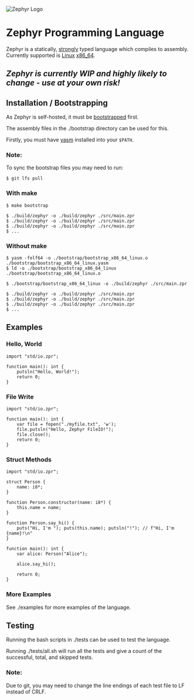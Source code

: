 ![Zephyr Logo](https://repository-images.githubusercontent.com/492445571/f5f3eacd-1d80-47c4-aa1f-eedd8cac4cf0)

# Zephyr Programming Language

Zephyr is a statically, [strongly](https://en.wikipedia.org/wiki/Strong_and_weak_typing) typed language which compiles to assembly.
Currently supported is [Linux](https://en.wikipedia.org/wiki/Linux) [x86_64](https://en.wikipedia.org/wiki/X86-64).

## *Zephyr is currently WIP and highly likely to change - use at your own risk!*

## Installation / Bootstrapping

As Zephyr is self-hosted, it must be [bootstrapped](https://en.wikipedia.org/wiki/Bootstrapping_(compilers)) first.

The assembly files in the ./bootstrap directory can be used for this.

Firstly, you must have [yasm](https://yasm.tortall.net/) installed into your `$PATH`.

### Note:
To sync the bootstrap files you may need to run:
```console
$ git lfs pull
```

### With make

```console
$ make bootstrap

$ ./build/zephyr -o ./build/zephyr ./src/main.zpr
$ ./build/zephyr -o ./build/zephyr ./src/main.zpr
$ ./build/zephyr -o ./build/zephyr ./src/main.zpr
$ ...
```

### Without make

```console
$ yasm -felf64 -o ./bootstrap/bootstrap_x86_64_linux.o ./bootstrap/bootstrap_x86_64_linux.yasm
$ ld -o ./bootstrap/bootstrap_x86_64_linux ./bootstrap/bootstrap_x86_64_linux.o

$ ./bootstrap/bootstrap_x86_64_linux -o ./build/zephyr ./src/main.zpr

$ ./build/zephyr -o ./build/zephyr ./src/main.zpr
$ ./build/zephyr -o ./build/zephyr ./src/main.zpr
$ ./build/zephyr -o ./build/zephyr ./src/main.zpr
$ ...
```

## Examples

### Hello, World
```
import "std/io.zpr";

function main(): int {
	putsln("Hello, World!");
	return 0;
}
```

### File Write
```
import "std/io.zpr";

function main(): int {
	var file = fopen("./myfile.txt", 'w');
	file.putsln("Hello, Zephyr FileIO!");
	file.close();
	return 0;
}
```

### Struct Methods
```
import "std/io.zpr";

struct Person {
	name: i8*;
}

function Person.constructor(name: i8*) {
	this.name = name;
}

function Person.say_hi() {
	puts("Hi, I'm "); puts(this.name); putsln("!"); // f"Hi, I'm {name}!\n"
}

function main(): int {
	var alice: Person("Alice");

	alice.say_hi();

	return 0;
}
```

### More Examples

See ./examples for more examples of the language.

## Testing

Running the bash scripts in ./tests can be used to test the language.

Running ./tests/all.sh will run all the tests and give a count of the
successful, total, and skipped tests.

### Note:
Due to git, you may need to change the line endings of each test file to LF instead of CRLF.
